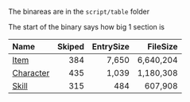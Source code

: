 The binareas are in the `script/table` folder

The start of the binary says how big 1 section is

|Name|Skiped|EntrySize|FileSize|
|:---|---:|---:|---:|
|[Item](./Item.md)|384|7,650|6,640,204|
|[Character](./Character.md)|435|1,039|1,180,308|
|[Skill](./Skill.md)|315|484|607,908|